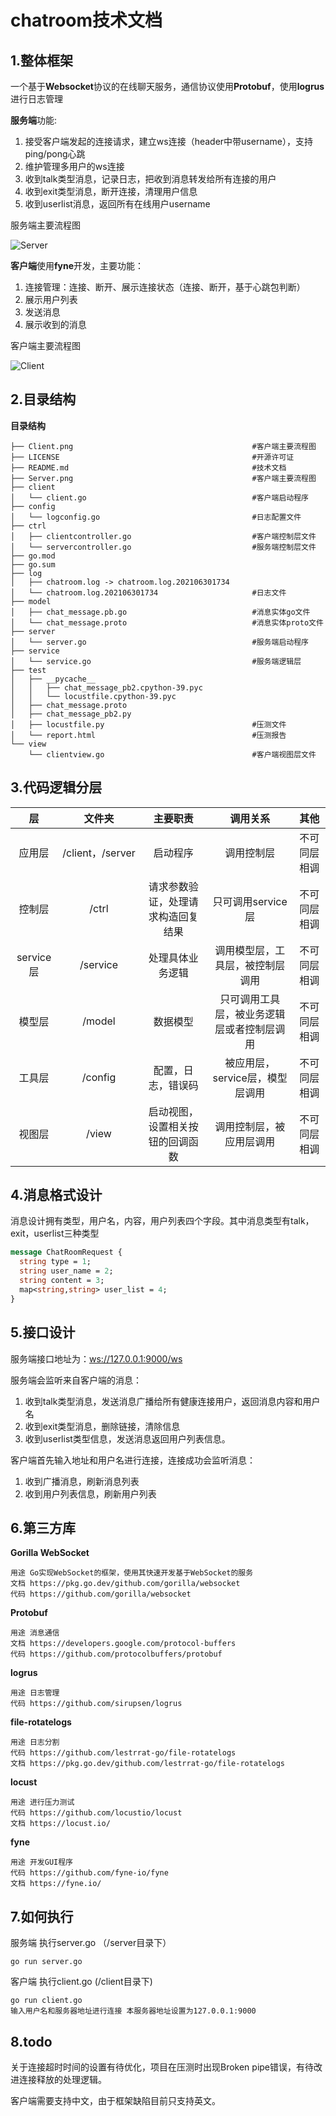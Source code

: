 # chatroom技术文档
## 1.整体框架

一个基于**Websocket**协议的在线聊天服务，通信协议使用**Protobuf**，使用**logrus**进行日志管理

**服务端**功能:

1.  接受客户端发起的连接请求，建立ws连接（header中带username），支持ping/pong心跳
2.  维护管理多用户的ws连接
3. 收到talk类型消息，记录日志，把收到消息转发给所有连接的用户
4. 收到exit类型消息，断开连接，清理用户信息
5. 收到userlist消息，返回所有在线用户username

服务端主要流程图

![Server](Server.png)

**客户端**使用**fyne**开发，主要功能：

1. 连接管理：连接、断开、展示连接状态（连接、断开，基于心跳包判断）
2. 展示用户列表
3. 发送消息
4. 展示收到的消息

客户端主要流程图

![Client](Client.png)

## 2.目录结构

**目录结构**

```
├── Client.png                                        #客户端主要流程图
├── LICENSE                                           #开源许可证
├── README.md                                         #技术文档
├── Server.png                                        #客户端主要流程图
├── client
│   └── client.go                                     #客户端启动程序
├── config 
│   └── logconfig.go                                  #日志配置文件
├── ctrl
│   ├── clientcontroller.go                           #客户端控制层文件
│   └── servercontroller.go                           #服务端控制层文件
├── go.mod
├── go.sum
├── log
│   ├── chatroom.log -> chatroom.log.202106301734
│   └── chatroom.log.202106301734                     #日志文件
├── model
│   ├── chat_message.pb.go                            #消息实体go文件
│   └── chat_message.proto                            #消息实体proto文件
├── server
│   └── server.go                                     #服务端启动程序
├── service
│   └── service.go                                    #服务端逻辑层
├── test
│   ├── __pycache__
│   │   ├── chat_message_pb2.cpython-39.pyc
│   │   └── locustfile.cpython-39.pyc
│   ├── chat_message.proto 
│   ├── chat_message_pb2.py
│   ├── locustfile.py                                 #压测文件
│   └── report.html                                   #压测报告
└── view
    └── clientview.go                                 #客户端视图层文件
```



## 3.代码逻辑分层

|    层     |      文件夹      |              主要职责              |                  调用关系                  |     其他     |
| :-------: | :--------------: | :--------------------------------: | :----------------------------------------: | :----------: |
|  应用层   | /client，/server |              启动程序              |                 调用控制层                 | 不可同层相调 |
|  控制层   |      /ctrl       | 请求参数验证，处理请求构造回复结果 |             只可调用service层              | 不可同层相调 |
| service层 |     /service     |          处理具体业务逻辑          |      调用模型层，工具层，被控制层调用      | 不可同层相调 |
|  模型层   |      /model      |              数据模型              | 只可调用工具层，被业务逻辑层或者控制层调用 | 不可同层相调 |
|  工具层   |     /config      |         配置，日志，错误码         |      被应用层，service层，模型层调用       | 不可同层相调 |
|  视图层   |      /view       |  启动视图，设置相关按钮的回调函数  |          调用控制层，被应用层调用          | 不可同层相调 |

## 4.消息格式设计

消息设计拥有类型，用户名，内容，用户列表四个字段。其中消息类型有talk，exit，userlist三种类型

```protobuf
message ChatRoomRequest {
  string type = 1;
  string user_name = 2;
  string content = 3;
  map<string,string> user_list = 4;
}
```

## 5.接口设计

服务端接口地址为：[ws://127.0.0.1:9000/ws](ws//127.0.0.1:9000/ws )  

服务端会监听来自客户端的消息：

1. 收到talk类型消息，发送消息广播给所有健康连接用户，返回消息内容和用户名
2. 收到exit类型消息，删除链接，清除信息
3. 收到userlist类型信息，发送消息返回用户列表信息。

客户端首先输入地址和用户名进行连接，连接成功会监听消息：

1. 收到广播消息，刷新消息列表
2. 收到用户列表信息，刷新用户列表

## 6.第三方库

**Gorilla WebSocket**

```
用途 Go实现WebSocket的框架，使用其快速开发基于WebSocket的服务
文档 https://pkg.go.dev/github.com/gorilla/websocket
代码 https://github.com/gorilla/websocket
```

**Protobuf**

```
用途 消息通信
文档 https://developers.google.com/protocol-buffers
代码 https://github.com/protocolbuffers/protobuf
```

**logrus**

```
用途 日志管理
代码 https://github.com/sirupsen/logrus
```

**file-rotatelogs**

```
用途 日志分割
代码 https://github.com/lestrrat-go/file-rotatelogs
文档 https://pkg.go.dev/github.com/lestrrat-go/file-rotatelogs
```

**locust**

```
用途 进行压力测试
代码 https://github.com/locustio/locust
文档 https://locust.io/
```

**fyne**

```
用途 开发GUI程序
代码 https://github.com/fyne-io/fyne
文档 https://fyne.io/
```

## 7.如何执行

服务端 执行server.go （/server目录下）

```
go run server.go
```

客户端 执行client.go (/client目录下)

```
go run client.go 
输入用户名和服务器地址进行连接 本服务器地址设置为127.0.0.1:9000
```

## 8.todo

关于连接超时时间的设置有待优化，项目在压测时出现Broken pipe错误，有待改进连接释放的处理逻辑。

客户端需要支持中文，由于框架缺陷目前只支持英文。
